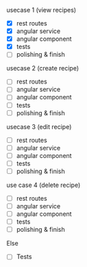 usecase 1 (view recipes)
- [x] rest routes
- [x] angular service
- [x] angular component
- [x] tests
- [ ] polishing & finish

usecase 2 (create recipe)
- [ ] rest routes
- [ ] angular service
- [ ] angular component
- [ ] tests
- [ ] polishing & finish

usecase 3 (edit recipe)
- [ ] rest routes
- [ ] angular service
- [ ] angular component
- [ ] tests
- [ ] polishing & finish

use case 4 (delete recipe)
- [ ] rest routes
- [ ] angular service
- [ ] angular component
- [ ] tests
- [ ] polishing & finish

Else
- [ ] Tests
